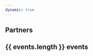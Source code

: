 ```yaml
---
dynamic: true
---
```


<script setup>
import { useData } from 'vitepress'
import { computed } from 'vue'
const { params, frontmatter: f } = useData()

const events = computed(()=>[...f.value?.events].sort((a,b)=>(new Date(a.date)).getTime()>(new Date(b.date)).getTime() ? -1:1))

</script>

<youtube-embed v-if="f?.youtube_video" :video="f.youtube_video"></youtube-embed>

<!-- @content -->

<h2 v-if="f.partners.length>0">Partners</h2>

<div class="flex bg-light-200/50 rounded-xl flex-wrap gap-2 max-w-150">
<PartnerCard v-for="partner in f?.partners" v-bind="partner?.partners_id" ></PartnerCard>
</div>

<!-- <pre class="text-xs">{{ frontmatter }}</pre> -->

## {{ events.length }} events

<div class="m-4 flex flex-col gap-8">
  <EventCard v-for="event in events" :key="event.id" v-bind="event" />
</div>
